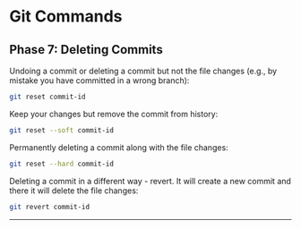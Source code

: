 # Git Commands

## Phase 7: Deleting Commits

Undoing a commit or deleting a commit but not the file changes (e.g., by mistake you have committed in a wrong branch):

```bash
git reset commit-id
```

Keep your changes but remove the commit from history:

```bash
git reset --soft commit-id
```

Permanently deleting a commit along with the file changes:

```bash
git reset --hard commit-id
```

Deleting a commit in a different way - revert. It will create a new commit and there it will delete the file changes:

```bash
git revert commit-id
```

---
